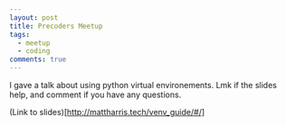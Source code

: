 ```yaml
---
layout: post
title: Precoders Meetup
tags:
  - meetup
  - coding
comments: true
---
```


I gave a talk about using python virtual environements.  Lmk if the slides help, and comment if you have any questions.

(Link to slides)[http://mattharris.tech/venv_guide/#/]
